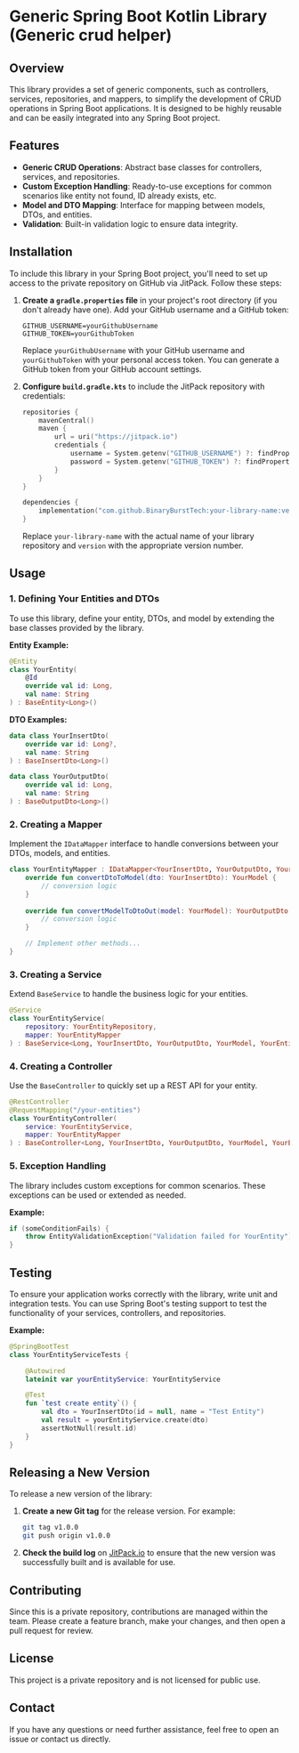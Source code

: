 
# Generic Spring Boot Kotlin Library (Generic crud helper)

## Overview

This library provides a set of generic components, such as controllers, services, repositories, and mappers, to simplify the development of CRUD operations in Spring Boot applications. It is designed to be highly reusable and can be easily integrated into any Spring Boot project.

## Features

- **Generic CRUD Operations**: Abstract base classes for controllers, services, and repositories.
- **Custom Exception Handling**: Ready-to-use exceptions for common scenarios like entity not found, ID already exists, etc.
- **Model and DTO Mapping**: Interface for mapping between models, DTOs, and entities.
- **Validation**: Built-in validation logic to ensure data integrity.

## Installation

To include this library in your Spring Boot project, you'll need to set up access to the private repository on GitHub via JitPack. Follow these steps:

1. **Create a `gradle.properties` file** in your project's root directory (if you don't already have one). Add your GitHub username and a GitHub token:

    ```properties
    GITHUB_USERNAME=yourGithubUsername
    GITHUB_TOKEN=yourGithubToken
    ```

   Replace `yourGithubUsername` with your GitHub username and `yourGithubToken` with your personal access token. You can generate a GitHub token from your GitHub account settings.

2. **Configure `build.gradle.kts`** to include the JitPack repository with credentials:

    ```kotlin
    repositories {
        mavenCentral()
        maven {
            url = uri("https://jitpack.io")
            credentials {
                username = System.getenv("GITHUB_USERNAME") ?: findProperty("GITHUB_USERNAME") as String? ?: ""
                password = System.getenv("GITHUB_TOKEN") ?: findProperty("GITHUB_TOKEN") as String? ?: ""
            }
        }
    }

    dependencies {
        implementation("com.github.BinaryBurstTech:your-library-name:version")
    }
    ```

   Replace `your-library-name` with the actual name of your library repository and `version` with the appropriate version number.

## Usage

### 1. Defining Your Entities and DTOs

To use this library, define your entity, DTOs, and model by extending the base classes provided by the library.

**Entity Example:**

```kotlin
@Entity
class YourEntity(
    @Id
    override val id: Long,
    val name: String
) : BaseEntity<Long>()
```

**DTO Examples:**

```kotlin
data class YourInsertDto(
    override var id: Long?,
    val name: String
) : BaseInsertDto<Long>()

data class YourOutputDto(
    override val id: Long,
    val name: String
) : BaseOutputDto<Long>()
```

### 2. Creating a Mapper

Implement the `IDataMapper` interface to handle conversions between your DTOs, models, and entities.

```kotlin
class YourEntityMapper : IDataMapper<YourInsertDto, YourOutputDto, YourModel, YourEntity, Long> {
    override fun convertDtoToModel(dto: YourInsertDto): YourModel {
        // conversion logic
    }
    
    override fun convertModelToDtoOut(model: YourModel): YourOutputDto {
        // conversion logic
    }

    // Implement other methods...
}
```

### 3. Creating a Service

Extend `BaseService` to handle the business logic for your entities.

```kotlin
@Service
class YourEntityService(
    repository: YourEntityRepository,
    mapper: YourEntityMapper
) : BaseService<Long, YourInsertDto, YourOutputDto, YourModel, YourEntity, YourEntityRepository, YourEntityMapper>(repository, mapper)
```

### 4. Creating a Controller

Use the `BaseController` to quickly set up a REST API for your entity.

```kotlin
@RestController
@RequestMapping("/your-entities")
class YourEntityController(
    service: YourEntityService,
    mapper: YourEntityMapper
) : BaseController<Long, YourInsertDto, YourOutputDto, YourModel, YourEntity, YourEntityMapper, YourEntityRepository, YourEntityService>(service, mapper)
```

### 5. Exception Handling

The library includes custom exceptions for common scenarios. These exceptions can be used or extended as needed.

**Example:**

```kotlin
if (someConditionFails) {
    throw EntityValidationException("Validation failed for YourEntity")
}
```

## Testing

To ensure your application works correctly with the library, write unit and integration tests. You can use Spring Boot's testing support to test the functionality of your services, controllers, and repositories.

**Example:**

```kotlin
@SpringBootTest
class YourEntityServiceTests {

    @Autowired
    lateinit var yourEntityService: YourEntityService

    @Test
    fun `test create entity`() {
        val dto = YourInsertDto(id = null, name = "Test Entity")
        val result = yourEntityService.create(dto)
        assertNotNull(result.id)
    }
}
```

## Releasing a New Version

To release a new version of the library:

1. **Create a new Git tag** for the release version. For example:

    ```sh
    git tag v1.0.0
    git push origin v1.0.0
    ```

2. **Check the build log** on [JitPack.io](https://jitpack.io) to ensure that the new version was successfully built and is available for use.

## Contributing

Since this is a private repository, contributions are managed within the team. Please create a feature branch, make your changes, and then open a pull request for review.

## License

This project is a private repository and is not licensed for public use.

## Contact

If you have any questions or need further assistance, feel free to open an issue or contact us directly.
